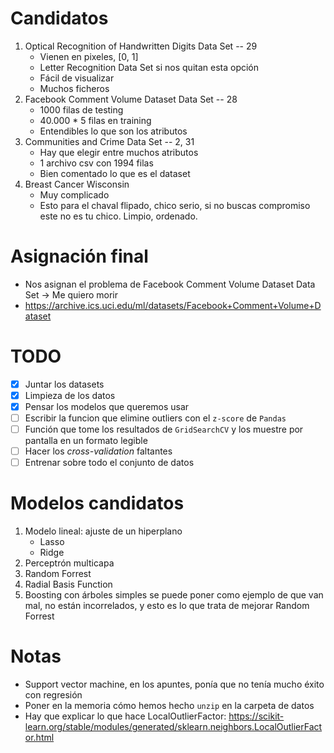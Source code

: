 # Candidatos

1. Optical Recognition of Handwritten Digits Data Set -- 29
    * Vienen en pixeles, [0, 1]
    * Letter Recognition Data Set si nos quitan esta opción
    * Fácil de visualizar
    * Muchos ficheros
2. Facebook Comment Volume Dataset Data Set -- 28
    * 1000 filas de testing
    * 40.000 * 5 filas en training
    * Entendibles lo que son los atributos
3. Communities and Crime Data Set -- 2, 31
    * Hay que elegir entre muchos atributos
    * 1 archivo csv con 1994 filas
    * Bien comentado lo que es el dataset
4. Breast Cancer Wisconsin
    * Muy complicado
    * Esto para el chaval flipado, chico serio, si no buscas compromiso este no es tu chico. Limpio, ordenado.

# Asignación final

* Nos asignan el problema de Facebook Comment Volume Dataset Data Set -> Me quiero morir
* https://archive.ics.uci.edu/ml/datasets/Facebook+Comment+Volume+Dataset

# TODO

* [x] Juntar los datasets
* [x] Limpieza de los datos
* [x] Pensar los modelos que queremos usar
* [ ] Escribir la funcion que elimine outliers con el `z-score` de `Pandas`
* [ ] Función que tome los resultados de `GridSearchCV` y los muestre por pantalla en un formato legible
* [ ] Hacer los *cross-validation* faltantes
* [ ] Entrenar sobre todo el conjunto de datos

# Modelos candidatos

1. Modelo lineal: ajuste de un hiperplano
    * Lasso
    * Ridge
2. Perceptrón multicapa
3. Random Forrest
4. Radial Basis Function
5. Boosting con árboles simples se puede poner como ejemplo de que van mal, no están incorrelados, y esto es lo que trata de mejorar Random Forrest

# Notas

* Support vector machine, en los apuntes, ponía que no tenía mucho éxito con regresión
* Poner en la memoria cómo hemos hecho `unzip` en la carpeta de datos
* Hay que explicar lo que hace LocalOutlierFactor: https://scikit-learn.org/stable/modules/generated/sklearn.neighbors.LocalOutlierFactor.html
